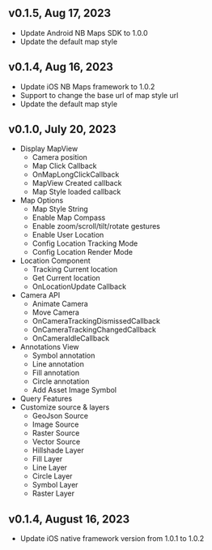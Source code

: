 ## v0.1.5, Aug 17, 2023
* Update Android NB Maps SDK to 1.0.0
* Update the default map style

## v0.1.4, Aug 16, 2023
* Update iOS NB Maps framework to 1.0.2
* Support to change the base url of map style url
* Update the default map style

## v0.1.0, July 20, 2023
* Display MapView
  * Camera position
  * Map Click Callback
  * OnMapLongClickCallback
  * MapView Created callback
  * Map Style loaded callback
* Map Options
  * Map Style String
  * Enable Map Compass
  * Enable zoom/scroll/tilt/rotate gestures
  * Enable User Location
  * Config Location Tracking Mode
  * Config Location Render Mode
* Location Component
  * Tracking Current location
  * Get Current location
  * OnLocationUpdate Callback
* Camera API
  * Animate Camera
  * Move Camera
  * OnCameraTrackingDismissedCallback
  * OnCameraTrackingChangedCallback
  * OnCameraIdleCallback
* Annotations View
  * Symbol annotation
  * Line annotation
  * Fill annotation
  * Circle annotation
  * Add Asset Image Symbol
* Query Features
* Customize source & layers
  * GeoJson Source
  * Image Source
  * Raster Source
  * Vector Source
  * Hillshade Layer
  * Fill Layer
  * Line Layer
  * Circle Layer
  * Symbol Layer
  * Raster Layer

## v0.1.4, August 16, 2023
* Update iOS native framework version from 1.0.1 to 1.0.2